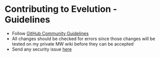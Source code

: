 # Contributing to Evelution - Guidelines
- Follow [GitHub Community Guidelines](https://docs.github.com/articles/github-community-guidelines)
- All changes should be checked for errors since those changes will be tested on my private MW wiki before they can be accepted
- Send any security issue [here](https://github.com/AWikia/SkinEvelution/security/advisories/new)
